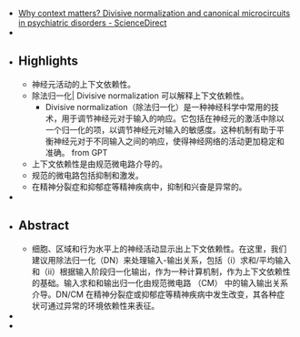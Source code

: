 - [Why context matters? Divisive normalization and canonical microcircuits in psychiatric disorders - ScienceDirect](https://www.sciencedirect.com/science/article/pii/S016801021930536X)
-
- ## Highlights
	- 神经元活动的上下文依赖性。
	- 除法归一化| Divisive normalization 可以解释上下文依赖性。
		- Divisive normalization（除法归一化）是一种神经科学中常用的技术，用于调节神经元对于输入的响应。它包括在神经元的激活中除以一个归一化的项，以调节神经元对输入的敏感度。这种机制有助于平衡神经元对于不同输入之间的响应，使得神经网络的活动更加稳定和准确。 from GPT
	- 上下文依赖性是由规范微电路介导的。
	- 规范的微电路包括抑制和激发。
	- 在精神分裂症和抑郁症等精神疾病中，抑制和兴奋是异常的。
-
- ## Abstract
	- 细胞、区域和行为水平上的神经活动显示出上下文依赖性。在这里，我们建议用除法归一化（DN）来处理输入-输出关系，包括（i）求和/平均输入和（ii）根据输入阶段归一化输出，作为一种计算机制，作为上下文依赖性的基础。输入求和和输出归一化由规范微电路 （CM） 中的输入输出关系介导。DN/CM 在精神分裂症或抑郁症等精神疾病中发生改变，其各种症状可通过异常的环境依赖性来表征。
-
-